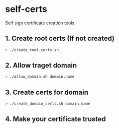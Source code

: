 # self-certs
Self sign certificate creation tools

## 1. Create root certs (If not created)
```zsh
> ./create_root_certs.sh
````

## 2. Allow traget domain
```zsh
> ./allow_domain.sh domain.name
```

## 3. Create certs for domain
```zsh
> ./create_domain_certs.sh domain.name
```

## 4. Make your certificate trusted

